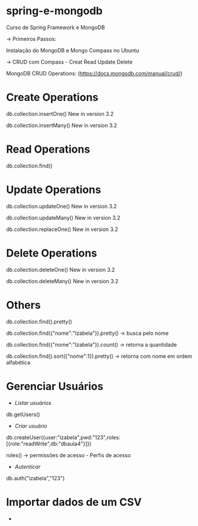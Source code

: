 # spring-e-mongodb
Curso de Spring Framework e MongoDB


-> Primeiros Passos:

Instalação do MongoDB e Mongo Compass no Ubuntu

-> CRUD com Compass - Creat Read Update Delete

MongoDB CRUD Operations: (https://docs.mongodb.com/manual/crud/)

# Create Operations
db.collection.insertOne() New in version 3.2

db.collection.insertMany() New in version 3.2
# Read Operations
db.collection.find()
# Update Operations
db.collection.updateOne() New in version 3.2

db.collection.updateMany() New in version 3.2

db.collection.replaceOne() New in version 3.2
# Delete Operations
db.collection.deleteOne() New in version 3.2

db.collection.deleteMany() New in version 3.2

# Others
db.collection.find().pretty() 

db.collection.find({"nome":"Izabela"}).pretty() -> busca pelo nome 

db.collection.find({"nome":"Izabela"}).count() -> retorna a quantidade

db.collection.find().sort({"nome":1}).pretty() -> retorna com nome em ordem alfabética

# Gerenciar Usuários
- *Listar usuários*

db.getUsers()

- *Criar usuário*

db.createUser({user:"izabela",pwd:"123",roles:[{role:"readWrite",db:"dbaula4"}]})

roles() -> permissões de acesso - Perfis de acesso

- *Autenticar*

db.auth("izabela","123")

# Importar dados de um CSV
- 
